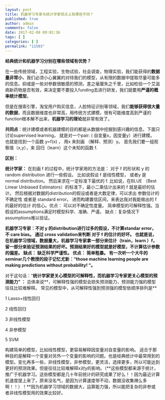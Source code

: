 ```yaml
---
layout: post
title: 机器学习专家与统计学家观点上有哪些不同？
published: true
author: admin
comments: false
date: 2017-02-08 09:02:36
tags: [ ]
categories: [ ]
permalink: "11503"
---
```

**经典统计和机器学习分别在哪些领域有优势？**
  
在一些传统领域，工程实验，生物试验，社会调查，物理实验，我们能获得的**数据量非常小**，我们必须小心翼翼的对待我们的模型，从有限的数据中提取尽量可能多的信息。抑或是一些对参数很敏感的预测，差之毫厘失之千里，比如检验一个艾滋病新药物是否有效，来决定要不要投入funding去进行研发，我们就要用**严谨的概率统计模型**。
  
但是在搜索引擎，淘宝用户购买信息，人脸特征识别等领域，我们**能够获得很大量的数据**，而且数据维度也非常高，用传统方式建模，很有可能维度高到严谨的function根本解不出来，**机器学习的理论**就非常有效了。

**共同点**：统计建模或者机器建模的目的都是从数据中挖掘到感兴趣的信息。下面只讨论supervised learning， 就是对一个pair: ( 自变量x，因变量y）进行建模。 也就是找到一个函数 y=f(x) ， 用x 来刻画 （解释、预测）y。 首先我们要一组观察值（x,y），来 回归（learn）这个未知的函数 f.

**区别：**

**统计学家：** 在刻画 f 的过程中，统计学家用的方法是： 对于 f 的形状和 y 的random distribution 进行一些假设。 比如说假设 f 是线性模型， 或者y 是normal distribution。 然后来求在一定标准下最优的 f. 比如说，在BLUE （Best Linear Unbiased Estimators）的标准下，最小二乘估计出来的 f 就是最好的估计。 然后根据对数据的distribution的假设或者是大数定律，可以求出 参数估计的不确定性 或者是 standard error。 进而构建置信区间，来表达我对我能做出的 f 的最好的估计 的信心。优点： 可以对不确定性度量。 简单模型的可解释性强。当假设的assumptions满足时模型科学、准确、严谨。 缺点：复杂情况下assumptions难以验证。

**机器学习专家：**不对 y 的distribution进行过多的假设，不计算standar error，不 care bias。 通过 cross validation来判断 对于 f 的估计的好坏。 也就是说，在机器学习领域，数据量大，机器学习专家拿一部分来估计（train，learn ）f，留一部分来验证预测结果的好坏。预测结果好的模型就是好模型，不计算估计参数的偏差。 缺点： 缺乏科学严谨性。 优点： 简单粗暴。 有一次听一个大牛的seminar几个教授的段子记忆尤新：**&#8220;those machine learning people are making predictions without probability! &#8220;。**

对于这句话：“**统计学家更关心模型的可解释性，而机器学习专家更关心模型的预测能力” ：** 总体来说**，可解释性强的模型会损失预测能力，预测能力强的模型往往比较难解释。 常见的模型中，从可解释性强到预测强的模型依顺序排列是**
  
1 Lasso+线性回归
  
2 线性回归
  
3 非线性模型
  
4 非参模型
  
5 SVM
  
构建简单的模型，比如线性模型，更容易解释因变量对自变量的影响。 适合于那种目的是解释一个变量对另外一个变量的影响的问题。也是经典统计中最常用到的模型。变化再多一些，非线性模型，非参模型，更灵活，选择更多，所以可能达到更好的预测效果。但是往往比较难解释x对y的影响。（**这些模型都来源于统计，推广于机器学习。这些模型都是几十年前统计的研究成果了好么！！因为最近计算机速度提上来了，原来没名气，是因为计算速度带不动，数据没收集辣么多啊！！）！**因为机器学习领域的数据大，运算能力强，所以能把复杂的非参或者非线性模型用的效果比较好。